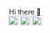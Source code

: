 <p align="center">
Hi there 👋 <br/>
<a href="https://codepen.io/mak4ic" target="blank"><img align="center" src="https://cdn.jsdelivr.net/npm/simple-icons@3.0.1/icons/codepen.svg" alt="mak4ic" height="20" width="20" /></a>
<a href="https://twitter.com/mak4ic" target="blank"><img align="center" src="https://cdn.jsdelivr.net/npm/simple-icons@3.0.1/icons/twitter.svg" alt="mak4ic" height="20" width="20" /></a>
<a href="https://stackoverflow.com/users/13930355" target="blank"><img align="center" src="https://cdn.jsdelivr.net/npm/simple-icons@3.0.1/icons/stackoverflow.svg" alt="13930355" height="20" width="20" /></a>
</p>
